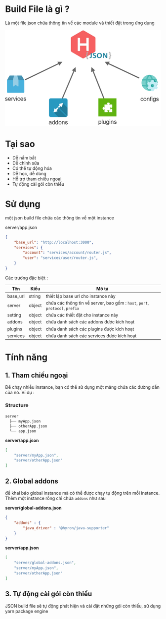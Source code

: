 # Build File là gì ?
Là một file json chứa thông tin về các module và thiết đặt trong ứng dụng

![](/res/management-system.png)

# Tại sao
- Dễ nắm bắt
- Dễ chỉnh sửa
- Có thể tự động hóa
- Dễ học, dễ dùng
- Hỗ trợ tham chiếu ngoại
- Tự động cài gói còn thiếu

# Sử dụng
một json build file chứa các thông tin về một instance

server/app.json
```json
{
    "base_url": "http://localhost:3000",
    "services": {
        "account": "services/account/router.js",
        "user": "services/user/router.js",
    }
}
```

Các trường đặc biệt :

|Tên|Kiểu|Mô tả|
|---|----|-----|
| base_url |string| thiết lập base url cho instance này |
| server |object| chứa các thông tin về server, bao gồm : ``host``, ``port``, ``protocol``, ``prefix`` |
|setting |object| chứa các thiết đặt cho instance này |
| addons |object| chứa danh sách các addons được kích hoạt |
| plugins |object| chứa danh sách các plugins được kích hoạt |
| services |object| chứa danh sách các services được kích hoạt |

# Tính năng

## 1. Tham chiếu ngoại
Để chạy nhiều instance, bạn có thể sử dụng một mảng chứa các đường dẫn của nó. Ví dụ :

### **Structure**

```
server
  ├── myApp.json
  ├── otherApp.json
  └── app.json
```

**server/app.json**
```json
[
    "server/myApp.json",
    "server/otherApp.json"
]
```

## 2. Global addons
để khai báo global instance mà có thể được chạy tự động trên mỗi instance. Thêm một instance rỗng chỉ chứa ``addons`` như sau

**server/global-addons.json**
```json
{
    "addons" : {
        "java_driver" : "@hyron/java-supporter"
    }
}
```

**server/app.json**
```json
[   
    "server/global-addons.json",
    "server/myApp.json",
    "server/otherApp.json"
]
```

## 3. Tự động cài gói còn thiếu
JSON build file sẽ tự động phát hiện và cài đặt những gói còn thiếu, sử dụng yarn package engine